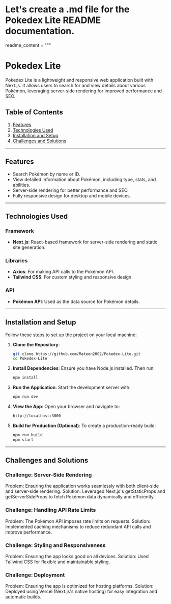 # Let's create a .md file for the Pokedex Lite README documentation.

readme_content = """
# Pokedex Lite

Pokedex Lite is a lightweight and responsive web application built with Next.js. It allows users to search for and view details about various Pokémon, leveraging server-side rendering for improved performance and SEO.

## Table of Contents

1. [Features](#features)  
2. [Technologies Used](#technologies-used)  
3. [Installation and Setup](#installation-and-setup)  
4. [Challenges and Solutions](#challenges-and-solutions)  
---

## Features

- Search Pokémon by name or ID.  
- View detailed information about Pokémon, including type, stats, and abilities.  
- Server-side rendering for better performance and SEO.  
- Fully responsive design for desktop and mobile devices.  

---

## Technologies Used

### Framework
- **Next.js**: React-based framework for server-side rendering and static site generation.  

### Libraries
- **Axios**: For making API calls to the Pokémon API.  
- **Tailwind CSS**: For custom styling and responsive design.  

### API
- **Pokémon API**: Used as the data source for Pokémon details.  

---

## Installation and Setup

Follow these steps to set up the project on your local machine:

1. **Clone the Repository**:  
   ```bash
   git clone https://github.com/Mateen2002/Pokedex-Lite.git
   cd Pokedex-Lite


2. **Install Dependencies**:
Ensure you have Node.js installed. Then run:

    ```bash
    npm install
    ```

3. **Run the Application**:
Start the development server with:

    ```bash
    npm run dev
    ```

4. **View the App**:
Open your browser and navigate to:

    ```bash
    http://localhost:3000
    ```

5. **Build for Production (Optional)**:
To create a production-ready build:

    ```bash
    npm run build
    npm start
    ```

---

## Challenges and Solutions

### Challenge: Server-Side Rendering

Problem: Ensuring the application works seamlessly with both client-side and server-side rendering.
Solution: Leveraged Next.js's getStaticProps and getServerSideProps to fetch Pokémon data dynamically and efficiently.

### Challenge: Handling API Rate Limits

Problem: The Pokémon API imposes rate limits on requests.
Solution: Implemented caching mechanisms to reduce redundant API calls and improve performance.

### Challenge: Styling and Responsiveness

Problem: Ensuring the app looks good on all devices.
Solution: Used Tailwind CSS for flexible and maintainable styling.

### Challenge: Deployment

Problem: Ensuring the app is optimized for hosting platforms.
Solution: Deployed using Vercel (Next.js's native hosting) for easy integration and automatic builds.
